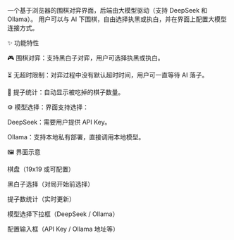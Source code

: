 一个基于浏览器的围棋对弈界面，后端由大模型驱动（支持 DeepSeek 和 Ollama）。
用户可以与 AI 下围棋，自由选择执黑或执白，并在界面上配置大模型连接方式。

✨ 功能特性

🎮 围棋对弈：支持黑白子对弈，用户可选择执黑或执白。

⏳ 无超时限制：对弈过程中没有默认超时时间，用户可一直等待 AI 落子。

🥢 提子统计：自动显示被吃掉的棋子数量。

⚙️ 模型选择：界面支持选择：

DeepSeek：需要用户提供 API Key。

Ollama：支持本地私有部署，直接调用本地模型。

🖼️ 界面示意

棋盘（19x19 或可配置）

黑白子选择（对局开始前选择）

提子数统计（实时更新）

模型选择下拉框（DeepSeek / Ollama）

配置输入框（API Key / Ollama 地址等）
